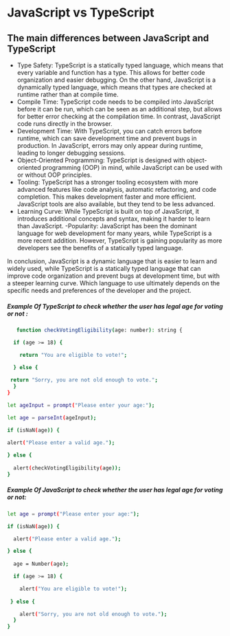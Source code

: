 # JavaScript vs TypeScript

## The main differences between JavaScript and TypeScript

-  Type Safety: TypeScript is a statically typed language, which means that every variable and function has a type. This allows for better code organization and easier debugging. On the other hand, JavaScript is a dynamically typed language, which means that types are checked at runtime rather than at compile time.
- Compile Time: TypeScript code needs to be compiled into JavaScript before it can be run, which can be seen as an additional step, but allows for better error checking at the compilation time. In contrast, JavaScript code runs directly in the browser.
- Development Time: With TypeScript, you can catch errors before runtime, which can save development time and prevent bugs in production. In JavaScript, errors may only appear during runtime, leading to longer debugging sessions.
- Object-Oriented Programming: TypeScript is designed with object-oriented programming (OOP) in mind, while JavaScript can be used with or without OOP principles.
- Tooling: TypeScript has a stronger tooling ecosystem with more advanced features like code analysis, automatic refactoring, and code completion. This makes development faster and more efficient. JavaScript tools are also available, but they tend to be less advanced.
- Learning Curve: While TypeScript is built on top of JavaScript, it introduces additional concepts and syntax, making it harder to learn than JavaScript.
-Popularity: JavaScript has been the dominant language for web development for many years, while TypeScript is a more recent addition. However, TypeScript is gaining popularity as more developers see the benefits of a statically typed language.

In conclusion, JavaScript is a dynamic language that is easier to learn and widely used, while TypeScript is a statically typed language that can improve code organization and prevent bugs at development time, but with a steeper learning curve. Which language to use ultimately depends on the specific needs and preferences of the developer and the project.



##### Example Of TypeScript to check whether the user has legal age for voting or not :

```sh
   function checkVotingEligibility(age: number): string {

  if (age >= 18) {

    return "You are eligible to vote!";

  } else {
   
 return "Sorry, you are not old enough to vote.";
  }
}

let ageInput = prompt("Please enter your age:");

let age = parseInt(ageInput);

if (isNaN(age)) {
  
alert("Please enter a valid age.");

} else {
  
  alert(checkVotingEligibility(age));
}
```

##### Example Of JavaScript to check whether the user has legal age for voting or not:

```sh
let age = prompt("Please enter your age:");

if (isNaN(age)) {

  alert("Please enter a valid age.");

} else {
 
  age = Number(age);

  if (age >= 18) {

    alert("You are eligible to vote!");
 
 } else {

    alert("Sorry, you are not old enough to vote.");
  }
}

```

